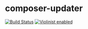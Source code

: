 # composer-updater
[![Build Status](https://travis-ci.org/violinist-dev/composer-updater.svg?branch=master)](https://travis-ci.org/violinist-dev/composer-updater)
[![Violinist enabled](https://img.shields.io/badge/violinist-enabled-brightgreen.svg)](https://violinist.io)

